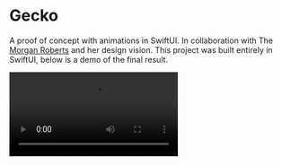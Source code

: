 # Gecko
A proof of concept with animations in SwiftUI. In collaboration with The [Morgan Roberts](https://github.com/morgrob) and her design vision. This project was built entirely in SwiftUI, below is a demo of the final result.

![logoAnimation](https://user-images.githubusercontent.com/69765035/177613742-c83d2388-0762-4328-a4a2-1193fee05b0b.MOV)
